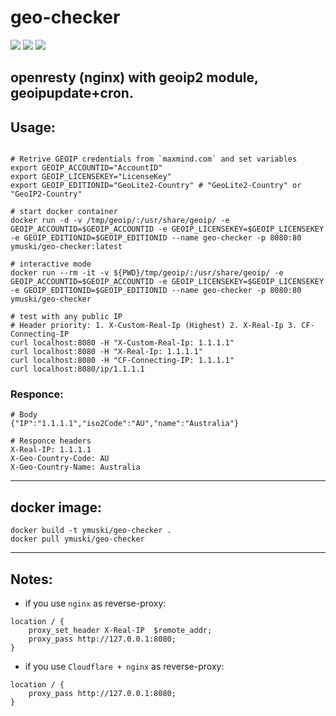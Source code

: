 # geo-checker
[![](https://img.shields.io/docker/cloud/build/ymuski/geo-checker?style=flat-square)](https://hub.docker.com/r/ymuski/geo-checker)
[![](https://img.shields.io/docker/cloud/automated/ymuski/geo-checker?style=flat-square)](https://hub.docker.com/r/ymuski/geo-checker)
[![](https://img.shields.io/docker/pulls/ymuski/geo-checker?style=flat-square)](https://hub.docker.com/r/ymuski/geo-checker)

## openresty (nginx) with geoip2 module, geoipupdate+cron.

## Usage:

```shell

# Retrive GEOIP credentials from `maxmind.com` and set variables
export GEOIP_ACCOUNTID="AccountID"
export GEOIP_LICENSEKEY="LicenseKey"
export GEOIP_EDITIONID="GeoLite2-Country" # "GeoLite2-Country" or "GeoIP2-Country"

# start docker container
docker run -d -v /tmp/geoip/:/usr/share/geoip/ -e GEOIP_ACCOUNTID=$GEOIP_ACCOUNTID -e GEOIP_LICENSEKEY=$GEOIP_LICENSEKEY -e GEOIP_EDITIONID=$GEOIP_EDITIONID --name geo-checker -p 8080:80 ymuski/geo-checker:latest

# interactive mode
docker run --rm -it -v ${PWD}/tmp/geoip/:/usr/share/geoip/ -e GEOIP_ACCOUNTID=$GEOIP_ACCOUNTID -e GEOIP_LICENSEKEY=$GEOIP_LICENSEKEY -e GEOIP_EDITIONID=$GEOIP_EDITIONID --name geo-checker -p 8080:80 ymuski/geo-checker

# test with any public IP
# Header priority: 1. X-Custom-Real-Ip (Highest) 2. X-Real-Ip 3. CF-Connecting-IP
curl localhost:8080 -H "X-Custom-Real-Ip: 1.1.1.1"
curl localhost:8080 -H "X-Real-Ip: 1.1.1.1"
curl localhost:8080 -H "CF-Connecting-IP: 1.1.1.1"
curl localhost:8080/ip/1.1.1.1

```

### Responce:
```
# Body
{"IP":"1.1.1.1","iso2Code":"AU","name":"Australia"}

# Responce headers
X-Real-IP: 1.1.1.1
X-Geo-Country-Code: AU
X-Geo-Country-Name: Australia
```

---
## docker image:
```shell
docker build -t ymuski/geo-checker .
docker pull ymuski/geo-checker
```

---
## Notes:
- if you use `nginx` as reverse-proxy:
```shell
location / {
    proxy_set_header X-Real-IP  $remote_addr;
    proxy_pass http://127.0.0.1:8080;
}
```
- if you use `Cloudflare + nginx` as reverse-proxy:
```shell
location / {
    proxy_pass http://127.0.0.1:8080;
}
```
